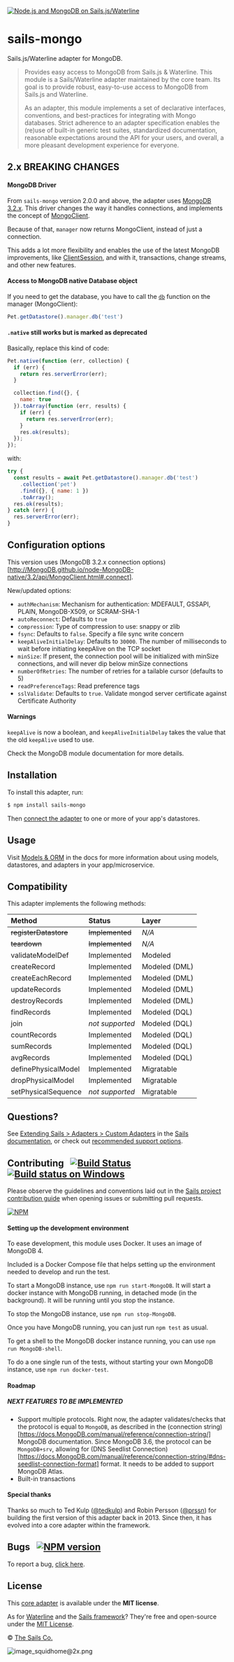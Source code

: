 [![Node.js and MongoDB on Sails.js/Waterline](https://camo.githubusercontent.com/9e49073459ed4e0e2687b80eaf515d87b0da4a6b/687474703a2f2f62616c64657264617368792e6769746875622e696f2f7361696c732f696d616765732f6c6f676f2e706e67)](http://sailsjs.com)

# sails-mongo

Sails.js/Waterline adapter for MongoDB.

> Provides easy access to MongoDB from Sails.js & Waterline.
> This module is a Sails/Waterline adapter maintained by the core team.  Its goal is to provide robust, easy-to-use access to MongoDB from Sails.js and Waterline.
>
> As an adapter, this module implements a set of declarative interfaces, conventions, and best-practices for integrating with Mongo databases.
> Strict adherence to an adapter specification enables the (re)use of built-in generic test suites, standardized documentation, reasonable expectations around the API for your users, and overall, a more pleasant development experience for everyone.

## 2.x BREAKING CHANGES

#### MongoDB Driver
From `sails-mongo` version 2.0.0 and above, the adapter uses [MongoDB 3.2.x](https://www.npmjs.com/package/MongoDB). 
This driver changes the way it handles connections, and implements the concept of [MongoClient](http://MongoDB.github.io/node-MongoDB-native/3.2/api/MongoClient.html).

Because of that, `manager` now returns MongoClient, instead of just a connection.

This adds a lot more flexibility and enables the use of the latest MongoDB improvements, like [ClientSession](http://MongoDB.github.io/node-MongoDB-native/3.2/api/ClientSession.html),
and with it, transactions, change streams, and other new features.

#### Access to MongoDB native Database object
If you need to get the database, you have to call the [`db`](http://MongoDB.github.io/node-MongoDB-native/3.2/api/MongoClient.html#db) function on the manager (MongoClient):
```javascript
Pet.getDatastore().manager.db('test')
```

#### `.native` still works but is marked as deprecated

Basically, replace this kind of code:

```javascript
Pet.native(function (err, collection) {
  if (err) {
    return res.serverError(err);
  }

  collection.find({}, {
    name: true
  }).toArray(function (err, results) {
    if (err) {
      return res.serverError(err);
    }
    res.ok(results);
  });
});
```

with: 

```javascript
try {
  const results = await Pet.getDatastore().manager.db('test')
    .collection('pet')
    .find({}, { name: 1 })
    .toArray();
  res.ok(results);
} catch (err) {
  res.serverError(err);
}
```

## Configuration options
This version uses (MongoDB 3.2.x connection options)[http://MongoDB.github.io/node-MongoDB-native/3.2/api/MongoClient.html#.connect].

New/updated options:
 - `authMechanism`: Mechanism for authentication: MDEFAULT, GSSAPI, PLAIN, MongoDB-X509, or SCRAM-SHA-1
 - `autoReconnect`: Defaults to `true`
 - `compression`: Type of compression to use: snappy or zlib
 - `fsync`: Defaults to `false`. Specify a file sync write concern
 - `keepAliveInitialDelay`: Defaults to `30000`. The number of milliseconds to wait before initiating keepAlive on the TCP socket
 - `minSize`: If present, the connection pool will be initialized with minSize connections, and will never dip below minSize connections
 - `numberOfRetries`: The number of retries for a tailable cursor (defaults to 5)
 - `readPreferenceTags`: Read preference tags
 - `sslValidate`: Defaults to `true`. Validate mongod server certificate against Certificate Authority

#### Warnings

`keepAlive` is now a boolean, and `keepAliveInitialDelay` takes the value that the old `keepAlive` used to use.

Check the MongoDB module documentation for more details.

## Installation

To install this adapter, run:

```bash
$ npm install sails-mongo
```

Then [connect the adapter](http://sailsjs.com/documentation/reference/configuration/sails-config-datastores) to one or more of your app's datastores.

## Usage

Visit [Models & ORM](http://sailsjs.com/docs/concepts/models-and-orm) in the docs for more information about using models, datastores, and adapters in your app/microservice.


## Compatibility

This adapter implements the following methods:

| Method               | Status            | Layer         |
|:---------------------|:------------------|:--------------|
| ~~registerDatastore~~| ~~Implemented~~   | _N/A_         |
| ~~teardown~~         | ~~Implemented~~   | _N/A_         |
| validateModelDef     | Implemented       | Modeled       |
| createRecord         | Implemented       | Modeled (DML) |
| createEachRecord     | Implemented       | Modeled (DML) |
| updateRecords        | Implemented       | Modeled (DML) |
| destroyRecords       | Implemented       | Modeled (DML) |
| findRecords          | Implemented       | Modeled (DQL) |
| join                 | _not supported_   | Modeled (DQL) |
| countRecords         | Implemented       | Modeled (DQL) |
| sumRecords           | Implemented       | Modeled (DQL) |
| avgRecords           | Implemented       | Modeled (DQL) |
| definePhysicalModel  | Implemented       | Migratable    |
| dropPhysicalModel    | Implemented       | Migratable    |
| setPhysicalSequence  | _not supported_   | Migratable    |


## Questions?

See [Extending Sails > Adapters > Custom Adapters](http://sailsjs.com/documentation/concepts/extending-sails/adapters/custom-adapters) in the [Sails documentation](http://sailsjs.com/documentation), or check out [recommended support options](http://sailsjs.com/support).


## Contributing &nbsp; [![Build Status](https://travis-ci.org/balderdashy/sails-mongo.svg?branch=master)](https://travis-ci.org/balderdashy/sails-mongo) &nbsp; [![Build status on Windows](https://ci.appveyor.com/api/projects/status/u0i1o62tsw6ymbjd/branch/master?svg=true)](https://ci.appveyor.com/project/mikermcneil/sails-mongo/branch/master)

Please observe the guidelines and conventions laid out in the [Sails project contribution guide](http://sailsjs.com/documentation/contributing) when opening issues or submitting pull requests.

[![NPM](https://nodei.co/npm/sails-mongo.png?downloads=true)](http://npmjs.com/package/sails-mongo)

#### Setting up the development environment
To ease development, this module uses Docker. It uses an image of MongoDB 4.

Included is a Docker Compose file that helps setting up the environment needed to develop and run the test.

To start a MongoDB instance, use `npm run start-MongoDB`. It will start a docker instance with MongoDB running,
in detached mode (in the background). It will be running until you stop the instance. 

To stop the MongoDB instance, use `npm run stop-MongoDB`. 

Once you have MongoDB running, you can just run `npm test` as usual.

To get a shell to the MongoDB docker instance running, you can use `npm run MongoDB-shell`.

To do a one single run of the tests, without starting your own MongoDB instance, use `npm run docker-test`.

#### Roadmap

##### NEXT FEATURES TO BE IMPLEMENTED
- Support multiple protocols. Right now, the adapter validates/checks that the protocol is equal to `MongoDB`, as described in the (connection string)[https://docs.MongoDB.com/manual/reference/connection-string/] MongoDB documentation.
  Since MongoDB 3.6, the protocol can be `MongoDB+srv`, allowing for (DNS Seedlist Connection)[https://docs.MongoDB.com/manual/reference/connection-string/#dns-seedlist-connection-format] format.
  It needs to be added to support MongoDB Atlas.
- Built-in transactions


#### Special thanks

Thanks so much to Ted Kulp ([@tedkulp](https://twitter.com/tedkulp)) and Robin Persson ([@prssn](https://twitter.com/prssn)) for building the first version of this adapter back in 2013.  Since then, it has evolved into a core adapter within the framework.


## Bugs &nbsp; [![NPM version](https://badge.fury.io/js/sails-mongo.svg)](http://npmjs.com/package/sails-mongo)

To report a bug, [click here](http://sailsjs.com/bugs).


## License

This [core adapter](http://sailsjs.com/documentation/concepts/extending-sails/adapters/available-adapters) is available under the **MIT license**.

As for [Waterline](http://waterlinejs.org) and the [Sails framework](http://sailsjs.com)?  They're free and open-source under the [MIT License](http://sailsjs.com/license).

&copy; [The Sails Co.](http://sailsjs.com/about)

![image_squidhome@2x.png](http://i.imgur.com/RIvu9.png)
